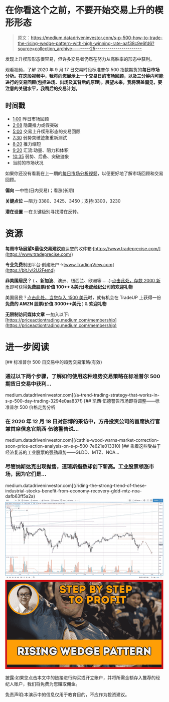 # 在你看这个之前，不要开始交易上升的楔形形态

> 原文：<https://medium.datadriveninvestor.com/s-p-500-how-to-trade-the-rising-wedge-pattern-with-high-winning-rate-aaf38c9e6fd6?source=collection_archive---------25----------------------->

发现上升楔形形态很容易，但许多交易者仍然在努力从高胜率的形态中获利。

观看视频，了解 2020 年 9 月 17 日交易时段标准普尔 500 指数期货的**每日市场分析。在这段视频中，我将向您展示上一个交易日的市场回顾，以及三分钟内可能进行的交易回顾(包括进场、出场及其背后的原理)。展望未来，我将涵盖偏见，要注意的关键水平，我稍后的交易计划。**

## 时间戳

*   [1:00](https://www.youtube.com/watch?v=jfSvCwFYxzI&t=60s) 昨日市场回顾
*   [2:08](https://www.youtube.com/watch?v=jfSvCwFYxzI&t=128s) 隐藏推力或假突破
*   [5:00](https://www.youtube.com/watch?v=jfSvCwFYxzI&t=300s) 交易上升楔形形态的交易回顾
*   [7:30](https://www.youtube.com/watch?v=jfSvCwFYxzI&t=450s) 弱势突破迹象重新测试
*   [8:20](https://www.youtube.com/watch?v=jfSvCwFYxzI&t=500s) 推力缩短
*   [9:20](https://www.youtube.com/watch?v=jfSvCwFYxzI&t=560s) 汇流:动量、阻力和体积
*   [10:35](https://www.youtube.com/watch?v=jfSvCwFYxzI&t=635s) 弱势、后备、突破迹象
*   当前的市场状况

如果你还没有看我在上一期的[每日市场分析视频](https://youtu.be/UkmrXzQUJ9o)，以便更好地了解市场回顾和交易回顾。

**偏向** —中性(日内交易)；看涨(长期)

**关键点位** —阻力:3380、3425、3450；支持:3300，3230

**潜在设置** —在关键级别寻找潜在反转。

# 资源

**每周市场展望&最佳交易建议**直达您的收件箱:[https://www.tradeprecise.com/](https://www.tradeprecise.com/)

**专业免费**制图平台:创建账户→[www.TradingView.com](https://bit.ly/2U2Femd)

**非美国居民？** ( **、新加波**、澳洲、纽西兰、欧洲等……):[点击此处，存款 2000 新币](https://ji.hn/sgtiger)即可获得**免费股票(价值 100++ &美元)老虎经纪公司的欢迎礼物**

美国居民？[点击此处，当您存入 1500 美元](https://ji.hn/ustradeup)时，就有机会在 TradeUP 上获得一份**免费的 AMZN 股票(价值 3000++美元** ) & **欢迎礼物**

**无限制访问媒体文章** —加入以下:[https://priceactiontrading.medium.com/membership](https://priceactiontrading.medium.com/membership)

# 进一步阅读

[](/a-trend-trading-strategy-that-works-in-s-p-500-day-trading-3294e0aa837f) [## 标准普尔 500 日交易中的趋势交易策略(有效)

### 通过以下两个步骤，了解如何使用这种趋势交易策略在标准普尔 500 期货日交易中获利…

medium.datadriveninvestor.com](/a-trend-trading-strategy-that-works-in-s-p-500-day-trading-3294e0aa837f) [](/cathie-wood-warns-market-correction-soon-price-action-analysis-on-s-p-500-7e621e013310) [## 凯西·伍德警告市场即将调整——标准普尔 500 价格走势分析

### 在 2020 年 12 月 18 日对彭博的采访中，方舟投资公司的首席执行官兼首席信息官凯西·伍德警告说…

medium.datadriveninvestor.com](/cathie-wood-warns-market-correction-soon-price-action-analysis-on-s-p-500-7e621e013310) [](/riding-the-strong-trend-of-these-industrial-stocks-benefit-from-economy-recovery-gldd-mtz-noa-dafb63ff5a2a) [## 乘着这些受益于经济复苏的工业股票的强劲趋势——GLDD、MTZ、NOA…

### 尽管纳斯达克出现抛售，道琼斯指数却创下新高。工业股票领涨市场，因为它们是…

medium.datadriveninvestor.com](/riding-the-strong-trend-of-these-industrial-stocks-benefit-from-economy-recovery-gldd-mtz-noa-dafb63ff5a2a) ![](img/f53464ebd97264391273d620606c8eb6.png)![](img/f4081e1c4eee412f4f3eddde022639d8.png)

披露:如果您点击本文中的链接进行购买或开立账户，并将所需金额存入推荐的经纪人账户，我们将免费为您赚取佣金。

免责声明:本演示中的信息仅用于教育目的，不应作为投资建议。